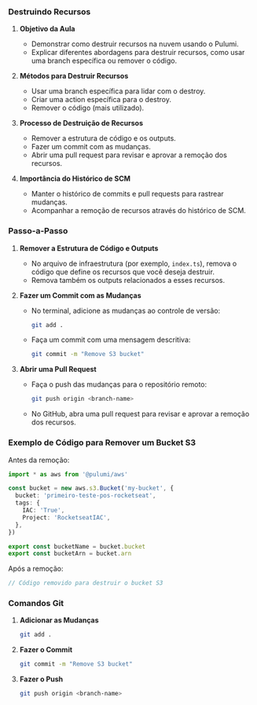 ### Destruindo Recursos

1. **Objetivo da Aula**

   - Demonstrar como destruir recursos na nuvem usando o Pulumi.
   - Explicar diferentes abordagens para destruir recursos, como usar uma branch específica ou remover o código.

2. **Métodos para Destruir Recursos**

   - Usar uma branch específica para lidar com o destroy.
   - Criar uma action específica para o destroy.
   - Remover o código (mais utilizado).

3. **Processo de Destruição de Recursos**

   - Remover a estrutura de código e os outputs.
   - Fazer um commit com as mudanças.
   - Abrir uma pull request para revisar e aprovar a remoção dos recursos.

4. **Importância do Histórico de SCM**
   - Manter o histórico de commits e pull requests para rastrear mudanças.
   - Acompanhar a remoção de recursos através do histórico de SCM.

### Passo-a-Passo

1. **Remover a Estrutura de Código e Outputs**

   - No arquivo de infraestrutura (por exemplo, `index.ts`), remova o código que define os recursos que você deseja destruir.
   - Remova também os outputs relacionados a esses recursos.

2. **Fazer um Commit com as Mudanças**

   - No terminal, adicione as mudanças ao controle de versão:
     ```sh
     git add .
     ```
   - Faça um commit com uma mensagem descritiva:
     ```sh
     git commit -m "Remove S3 bucket"
     ```

3. **Abrir uma Pull Request**

   - Faça o push das mudanças para o repositório remoto:
     ```sh
     git push origin <branch-name>
     ```
   - No GitHub, abra uma pull request para revisar e aprovar a remoção dos recursos.

### Exemplo de Código para Remover um Bucket S3

Antes da remoção:

```typescript
import * as aws from '@pulumi/aws'

const bucket = new aws.s3.Bucket('my-bucket', {
  bucket: 'primeiro-teste-pos-rocketseat',
  tags: {
    IAC: 'True',
    Project: 'RocketseatIAC',
  },
})

export const bucketName = bucket.bucket
export const bucketArn = bucket.arn
```

Após a remoção:

```typescript
// Código removido para destruir o bucket S3
```

### Comandos Git

1. **Adicionar as Mudanças**

   ```sh
   git add .
   ```

2. **Fazer o Commit**

   ```sh
   git commit -m "Remove S3 bucket"
   ```

3. **Fazer o Push**

   ```sh
   git push origin <branch-name>
   ```
